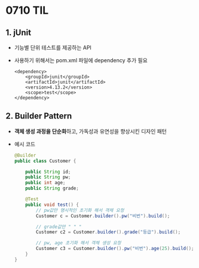 # 0710 TIL

## 1. jUnit

- 기능별 단위 테스트를 제공하는 API

- 사용하기 위해서는 pom.xml 파일에 dependency 추가 필요

    ```shell
    <dependency>
        <groupId>junit</groupId>
        <artifactId>junit</artifactId>
        <version>4.13.2</version>
        <scope>test</scope>
    </dependency>
    ```

## 2. Builder Pattern

- <b>객체 생성 과정을 단순화</b>하고, 가독성과 유연성을 향상시킨 디자인 패턴

- 예시 코드
    ```java
    @Builder
    public class Customer {
	
	    public String id;
	    public String pw;
	    public int age;
	    public String grade;

	    @Test
	    public void test() {
		    // pw값만 명시적인 초기화 해서 객체 요청
		    Customer c = Customer.builder().pw("비번").build();

            // grade값만 " " "
		    Customer c2 = Customer.builder().grade("등급").build();

		    // pw, age 초기화 해서 객체 생성 요청
		    Customer c3 = Customer.builder().pw("비번").age(25).build();
        }
    }
    ```